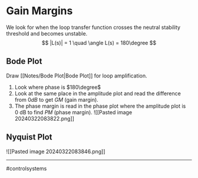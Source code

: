 # Gain Margins

We look for when the loop transfer function crosses the neutral stability threshold and becomes unstable.
$$
|L(s)| = 1 \quad \angle L(s) = 180\degree
$$

## Bode Plot
Draw [[Notes/Bode Plot|Bode Plot]] for loop amplification.
1. Look where phase is $180\degree$
2. Look at the same place in the amplitude plot and read the difference from $0dB$ to get $GM$ (gain margin).
3. The phase margin is read in the phase plot where the amplitude plot is $0\ \mathrm{dB}$ to find $PM$ (phase margin).
![[Pasted image 20240322083822.png]]

## Nyquist Plot
![[Pasted image 20240322083846.png]]


---
#controlsystems